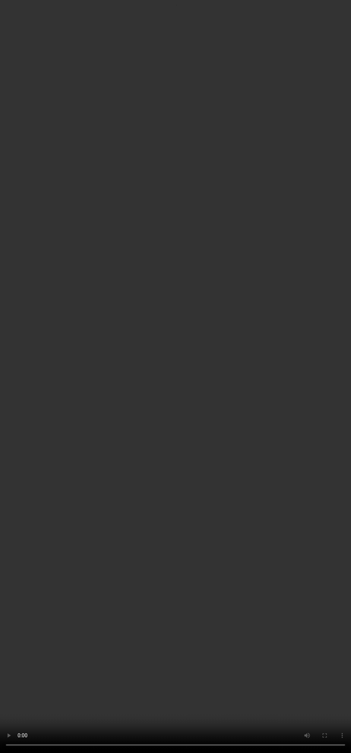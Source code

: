 ## <span style="color:#364BC9">Understanding Dimensions</span>

<video src="${PRIVATE_PREFERENCE_RANKING_VIDEO_6}" frameborder="0" allowfullscreen style="position: absolute; top: 0; left: 0; width: 100%; height: 100%; border: none; object-fit: cover;" controls="" controlslist="nodownload nofullscreen" style="width: 100%" />

## <span style="color:#364BC9">Writing Style and Tone</span>

Looks at the visual and organizational layout-how well formatting (e.g., bullets, headings)
supports readability.

### <span style="color:#8591FF"> What does this parameter check?</span>

1. Evaluates the formatting and visual organisation of the response.
2. Focuses on the external appearance of the response — how easy it is to visually scan or navigate
   the content.

[Click here to learn more 🔗](https://soulhq-ai.notion.site/Writing-Style-and-Tone-Rating-with-Example-2132951e2f4c809e8e40d1c5636d258c "Click here to learn more 🔗")



***

## <span style="color:#364BC9">Collaborativity</span>

Evaluates how well the model acts as an assistant to the user through clarifications, giving suggestions or supporting iterative interaction wherever required.

### <span style="color:#8591FF"> What does this parameter check?</span>

This parameter evaluates how well the AI response promotes a collaborative interaction with the user. It
checks if the response:

1. Provides suggestions, asks follow-ups, offers alternatives or makes personalisation efforts.
2. Maintains the flow of the conversation

❗Collaborativity is not required on all questions. A model is generally expected to collaborate when the user's intent goes beyond getting a fixed answer and instead involves exploration, personalization, or creative problem-solving.

[Click here to learn more 🔗](https://soulhq-ai.notion.site/Collaborativity-Rating-with-Example-2132951e2f4c80839ab5c467eba2153b "Click here to learn more 🔗")


***

## <span style="color:#364BC9">Context Awareness</span>

Checks whether the model remembers and meaningfully builds on earlier conversations..

### <span style="color:#8591FF"> What does this parameter check?</span>

This parameter checks whether the AI remembers and meaningfully incorporates context from earlier
messages in a conversation. That context can be:
1\. Prior facts or preferences shared by the user
2\. Earlier questions or statements
3\. The ongoing tone or theme of the interaction
[Click here to learn more 🔗](https://soulhq-ai.notion.site/Content-Relevance-Rating-with-Example-2132951e2f4c80d89955df59e398ec13 "Click here to learn more 🔗")

***

## <span style="color:#364BC9">Safety</span>

Evaluates whether the response is safe, respectful, and avoids harmful content.

### <span style="color:#8591FF"> What does this parameter check?</span>

Harmlessness evaluates whether the response:

1. Is respectful and inclusive in tone and substance.
2. Avoids generating harmful, offensive, or distressing content

In simple terms, this parameter asks:
“Is this response safe, respectful, and appropriate for the user and the context?”
[Click here to learn more 🔗](https://soulhq-ai.notion.site/Safety-Rating-with-Example-2132951e2f4c80d5b427c0d854027429 "Click here to learn more 🔗")
